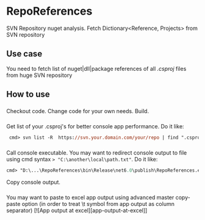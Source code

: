 # RepoReferences
SVN Repository nuget analysis. Fetch Dictionary&lt;Reference, Projects> from SVN repository
## Use case
You need to fetch list of nuget|dll|package references of all *.csproj* files from huge SVN repository
## How to use
###
Checkout code. Change code for your own needs. Build.
###
Get list of your .csproj's for better console app performance. 
Do it like: 
```ps
 cmd> svn list -R  https://svn.your.domain.com/your/repo | find ".csproj" > "C:\any\local\path.txt"
```
###
Call console executable. You may want to redirect console output to file using cmd syntax `> "C:\another\local\path.txt"`. 
Do it like: 
```ps
cmd> "D:\...\RepoReferences\bin\Release\net6.0\publish\RepoReferences.exe" svnuser@name svnpassword https://svn.your.domain.com/your/repo C:\any\local\path.txt
```
Copy console output.
###
You may want to paste to excel app output using advanced master copy-paste option (in order to treat \t symbol from app output as column separator) 
[![App output at excel][app-output-at-excel]]
